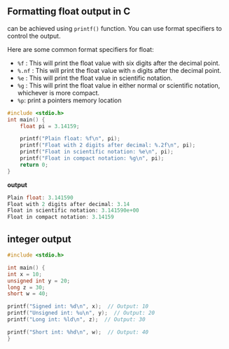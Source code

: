 ## Formatting float output in C

can be achieved using `printf()` function. You can use format specifiers to control the output.

Here are some common format specifiers for float:

* `%f` : This will print the float value with six digits after the decimal point.
* `%.nf` : This will print the float value with `n` digits after the decimal point.
* `%e` : This will print the float value in scientific notation.
* `%g` : This will print the float value in either normal or scientific notation, whichever is more compact.
* `%p`: print a pointers memory location

```c
#include <stdio.h>
int main() {
    float pi = 3.14159;

    printf("Plain float: %f\n", pi);
    printf("Float with 2 digits after decimal: %.2f\n", pi);
    printf("Float in scientific notation: %e\n", pi);
    printf("Float in compact notation: %g\n", pi);
    return 0;
}
```

**output**
```c
Plain float: 3.141590
Float with 2 digits after decimal: 3.14
Float in scientific notation: 3.141590e+00
Float in compact notation: 3.14159
```

## integer output

```c
#include <stdio.h>

int main() {
int x = 10;
unsigned int y = 20;
long z = 30;
short w = 40;

printf("Signed int: %d\n", x);  // Output: 10
printf("Unsigned int: %u\n", y);  // Output: 20
printf("Long int: %ld\n", z);  // Output: 30

printf("Short int: %hd\n", w);  // Output: 40
}
```
